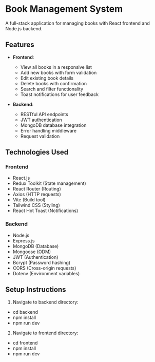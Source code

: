 # Book Management System

A full-stack application for managing books with React frontend and Node.js backend.

## Features

- **Frontend**:
  - View all books in a responsive list
  - Add new books with form validation
  - Edit existing book details
  - Delete books with confirmation
  - Search and filter functionality
  - Toast notifications for user feedback

- **Backend**:
  - RESTful API endpoints
  - JWT authentication
  - MongoDB database integration
  - Error handling middleware
  - Request validation

## Technologies Used

### Frontend
- React.js
- Redux Toolkit (State management)
- React Router (Routing)
- Axios (HTTP requests)
- Vite (Build tool)
- Tailwind CSS (Styling)
- React Hot Toast (Notifications)

### Backend
- Node.js
- Express.js
- MongoDB (Database)
- Mongoose (ODM)
- JWT (Authentication)
- Bcrypt (Password hashing)
- CORS (Cross-origin requests)
- Dotenv (Environment variables)

## Setup Instructions
1. Navigate to backend directory:
- cd backend
- npm install
- npm run dev

2.  Navigate to frontend directory:
- cd frontend
- npm install
- npm run dev
